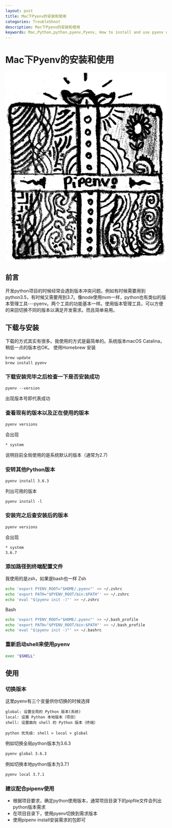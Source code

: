 ```yaml
---
layout: post
title: Mac下Pyenv的安装和使用
categories: TroubleShoot
description: Mac下Pyenv的安装和使用
keywords: Mac,Python,python,pyenv,Pyenv, How to install and use pyenv under Mac by zsh.
---
```


# Mac下Pyenv的安装和使用

![Pyenv](/images/blog/pipenv.png)

## 前言 

开发python项目的时候经常会遇到版本冲突问题。例如有时候需要用到python3.5，有时候又需要用到3.7。像node使用nvm一样，python也有类似的版本管理工具---pyenv。两个工具的功能基本一样。使用版本管理工具，可以方便的来回切换不同的版本以满足开发需求。而且简单易用。

## 下载与安装

下载的方式其实有很多。我使用的方式是最简单的。系统版本macOS Catalina，稍低一点的版本也OK。
使用Homebrew 安装
```
brew update
brew install pyenv
```

### 下载安装完毕之后检查一下是否安装成功
```
pyenv --version 
```
出现版本号即代表成功

### 查看现有的版本以及正在使用的版本
```
pyenv versions
```
会出现
```
* system
```
说明目前全局使用的是系统默认的版本（通常为2.7)

### 安转其他Python版本
```
pyenv install 3.6.3
```
列出可用的版本
```
pyenv install -l
```

### 安装完之后查安装后的版本
```
pyenv versions
```
会出现
```
* system
3.6.7
```

### 添加路径到终端配置文件
我使用的是zsh，如果是bash也一样
Zsh
```zsh
echo 'export PYENV_ROOT="$HOME/.pyenv"' >> ~/.zshrc
echo 'export PATH="$PYENV_ROOT/bin:$PATH"' >> ~/.zshrc
echo 'eval "$(pyenv init -)"' >> ~/.zshrc
```
Bash
```bash
echo 'export PYENV_ROOT="$HOME/.pyenv"' >> ~/.bash_profile
echo 'export PATH="$PYENV_ROOT/bin:$PATH"' >> ~/.bash_profile
echo 'eval "$(pyenv init -)"' >> ~/.bashrc
```
### 重新启动shell来使用pyenv
```zsh
exec "$SHELL"
```

## 使用
### 切换版本
这里pyenv有三个变量供你切换的时候选择
```
global: 设置全局的 Python 版本(系统)
local: 设置 Python 本地版本（项目）
shell: 设置面向 shell 的 Python 版本（终端）

python 优先级: shell > local > global
```

例如切换全局python版本为3.6.3
```zsh
pyenv global 3.6.3
```

例如切换本地python版本为3.7.1
```zsh
pyenv local 3.7.1
```

### 建议配合pipenv使用
* 根据项目要求，确定python使用版本，通常项目目录下的pipfile文件会列出python版本需求
* 在项目目录下，使用pyenv切换到需求版本
* 使用pipenv install安装需求的包即可



